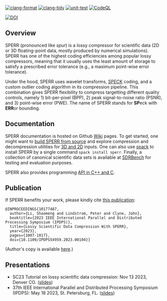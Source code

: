 [![clang-format](https://github.com/NCAR/SPERR/actions/workflows/clang-format.yml/badge.svg)](https://github.com/NCAR/SPERR/actions/workflows/clang-format.yml)
[![clang-tidy](https://github.com/NCAR/SPERR/actions/workflows/clang-tidy.yml/badge.svg)](https://github.com/NCAR/SPERR/actions/workflows/clang-tidy.yml)
[![unit-test](https://github.com/NCAR/SPERR/actions/workflows/unit-test.yml/badge.svg)](https://github.com/NCAR/SPERR/actions/workflows/unit-test.yml)
[![CodeQL](https://github.com/NCAR/SPERR/actions/workflows/codeql-analysis.yml/badge.svg)](https://github.com/NCAR/SPERR/actions/workflows/codeql-analysis.yml)


[![DOI](https://zenodo.org/badge/225491235.svg)](https://zenodo.org/badge/latestdoi/225491235)


## Overview

SPERR (pronounced like *spur*) is a lossy compressor for scientific data (2D or 3D floating-point data, mostly produced by numerical simulations). 
SPERR has one of the highest coding efficiencies among popular lossy compressors, meaning that it usually uses the least amount of storage
to satisfy a prescribed error tolerance (e.g., a maximum point-wise error tolerance).


Under the hood, SPERR uses wavelet transforms, [SPECK](https://ieeexplore.ieee.org/document/1347192) coding, 
and a custom outlier coding algorithm in its compression pipeline. 
This combination gives SPERR flexibility to compress targetting different quality controls, namely 1) bit-per-pixel (BPP), 
2) peak signal-to-noise ratio (PSNR), and 3) point-wise error (PWE).
The name of SPERR stands for **SP**eck with **ERR**or bounding.

## Documentation

SPERR documentation is hosted on Github [Wiki](https://github.com/NCAR/SPERR/wiki) pages. To get started, one might want to
[build SPERR from source](https://github.com/NCAR/SPERR/wiki/Build-SPERR-From-Source) and explore compression and decompression
utilities for [3D and 2D](https://github.com/NCAR/SPERR/wiki/CLI%3A-3D-and-2D-Compression-and-Decompression-Utilities) inputs.
One can also use [spack](https://spack.io/) to install SPERR by a single command `spack install sperr`.
Finally, a collection of canonical scientific data sets is available at [SDRBench](https://sdrbench.github.io/) for testing and evaluation purposes.

SPERR also provides programming [API in C++ and C](https://github.com/NCAR/SPERR/wiki#sperr-c-api).

## Publication

If SPERR benefits your work, please kindly cite [this publication](https://ieeexplore.ieee.org/document/10177487):
```Tex
@INPROCEEDINGS{10177487,
  author={Li, Shaomeng and Lindstrom, Peter and Clyne, John},
  booktitle={2023 IEEE International Parallel and Distributed Processing Symposium (IPDPS)}, 
  title={Lossy Scientific Data Compression With SPERR}, 
  year={2023},
  pages={1007-1017},
  doi={10.1109/IPDPS54959.2023.00104}}
```
(Author's copy is available [here](https://vast.ucar.edu/pdfs/SPERR_IPDPS.pdf).)

## Presentations
- SC23 Tutorial on lossy scientific data compression: Nov 13 2023, Denver CO. ([slides](https://vast.ucar.edu/pdfs/Li_SC23_Slides.pdf))
- 37th IEEE International Parallel and Distributed Processing Symposium (IPDPS): May 18 2023, St. Petersburg, FL. ([slides](https://vast.ucar.edu/pdfs/Li_IPDPS23_Slides.pdf))
